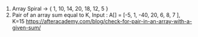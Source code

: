 1. Array Spiral -> { 1, 10, 14, 20, 18, 12, 5 }
2. Pair of an array sum equal to K, Input : A[] = [-5, 1, -40, 20, 6, 8, 7 ], K=15 
   https://afteracademy.com/blog/check-for-pair-in-an-array-with-a-given-sum/
